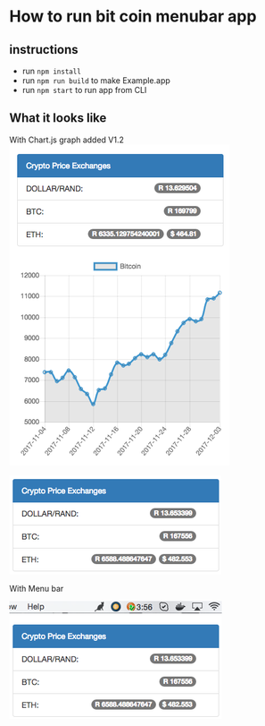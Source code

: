 # How to run bit coin menubar app

## instructions

- run `npm install`
- run `npm run build` to make Example.app
- run `npm start` to run app from CLI

## What it looks like

With Chart.js graph added V1.2
![Nodes](https://raw.githubusercontent.com/phfilly/bitcoin-menu-price-bar/aa083c17e60a408a239d925a77c76a2cd11fbe27/Screen%20Shot%202017-12-04%20at%204.24.50%20PM.png)

![Nodes](https://raw.githubusercontent.com/phfilly/bitcoin-menu-price-bar/f1c4006f185fade70bf71ae752815f0f8b9eee1b/screenshots/Screen%20Shot%202017-11-29%20at%2012.43.22%20PM.png)

With Menu bar

![Nodes](https://raw.githubusercontent.com/phfilly/bitcoin-menu-price-bar/f1c4006f185fade70bf71ae752815f0f8b9eee1b/screenshots/Screen%20Shot%202017-11-29%20at%2012.43.30%20PM.png)